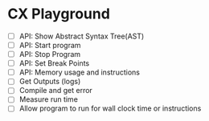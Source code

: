 # CX Playground 

- [ ] API: Show Abstract Syntax Tree(AST)
- [ ] API: Start program
- [ ] API: Stop Program
- [ ] API: Set Break Points
- [ ] API: Memory usage and instructions
- [ ] Get Outputs (logs)
- [ ] Compile and get error
- [ ] Measure run time
- [ ] Allow program to run for wall clock time or instructions

